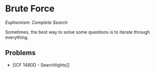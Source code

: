 # Brute Force
*Euphemism: Complete Search*

Sometimes, the best way to solve some questions is to iterate through everything.

## Problems
- [[CF 1480D - Searchlights]]